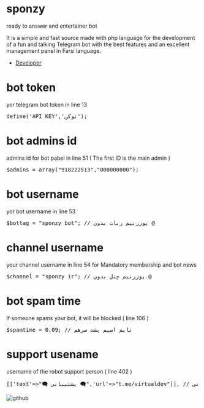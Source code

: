 # sponzy
ready to answer and entertainer bot

It is a simple and fast source made with php language for the development of a fun and talking Telegram bot with the best features and an excellent management panel in Farsi language.

- [Developer](https://t.me/virtualdev)


# bot token
yor telegram bot token in line 13
<pre>
define('API_KEY','توکن');
</pre>

# bot admins id
admins id for bot pabel in line 51 ( The first ID is the main admin )
<pre>
$admins = array("918222513","000000000");
</pre>

# bot username
yor bot username in line 53
<pre>
$bottag = "sponzy_bot"; // یوزرنیم ربات بدون @
</pre>

# channel username
your channel username in line 54 for Mandatory membership and bot news
<pre>
$channel = "sponzy_ir"; // یوزرنیم چنل بدون @
</pre>

# bot spam time
If someone spams your bot, it will be blocked ( line 106 )
<pre>
$spamtime = 0.09; // تایم اسپم پشت سرهم
</pre>

# support usename
username of the robot support person ( line 402 )
<pre>
[['text'=>"️🗨 پشتیبانی 🗨",'url'=>"t.me/virtualdev"]], // آیدی پشتیبانی
</pre>

![github](https://myoctocat.com/assets/images/base-octocat.svg)
